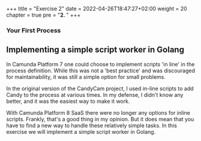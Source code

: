 +++
title = "Exercise 2"
date = 2022-04-26T18:47:27+02:00
weight = 20
chapter = true
pre = "<b>2. </b>"
+++

### Your First Process

## Implementing a simple script worker in Golang

In Camunda Platform 7 one could choose to implement scripts 'in line' in the process definition. While this was not a 'best practice' and was discouraged for maintainability, it was still a simple option for small problems.

In the original version of the CandyCam project, I used in-line scripts to add Candy to the process at various times. In my defense, I didn't know any better, and it was the easiest way to make it work.

With Camunda Platform 8 SaaS there were no longer any options for inline scripts. Frankly, that's a good thing in my opinion. But it does mean that you have to find a new way to handle these relatively simple tasks. In this exercise we will implement a simple script worker in Golang.

